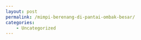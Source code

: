 ```yaml
---
layout: post
permalink: /mimpi-berenang-di-pantai-ombak-besar/
categories:
    - Uncategorized
---
```


